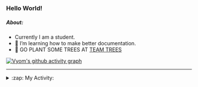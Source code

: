 ### Hello World!

##### About:
- Currently I am a student.
- 🌱 I’m learning how to make better documentation.
- 🌱 GO PLANT SOME TREES AT [TEAM TREES](https://teamtrees.org/)

[![Vyom's github activity graph](https://activity-graph.herokuapp.com/graph?username=Vyvy-vi)](https://github.com/ashutosh00710/github-readme-activity-graph)

---
<details>
  <summary>:zap: My Activity:</summary>
  
<!--START_SECTION:waka-->
![Code Time](http://img.shields.io/badge/Code%20Time-834%20hrs%2025%20mins-blue)

**I'm a Night 🦉** 

```text
🌞 Morning    77 commits     ██░░░░░░░░░░░░░░░░░░░░░░░   8.0% 
🌆 Daytime    279 commits    ███████░░░░░░░░░░░░░░░░░░   28.97% 
🌃 Evening    311 commits    ████████░░░░░░░░░░░░░░░░░   32.29% 
🌙 Night      296 commits    ███████░░░░░░░░░░░░░░░░░░   30.74%

```
📅 **I'm Most Productive on Sunday** 

```text
Monday       108 commits    ██░░░░░░░░░░░░░░░░░░░░░░░   11.21% 
Tuesday      139 commits    ███░░░░░░░░░░░░░░░░░░░░░░   14.43% 
Wednesday    167 commits    ████░░░░░░░░░░░░░░░░░░░░░   17.34% 
Thursday     131 commits    ███░░░░░░░░░░░░░░░░░░░░░░   13.6% 
Friday       120 commits    ███░░░░░░░░░░░░░░░░░░░░░░   12.46% 
Saturday     100 commits    ██░░░░░░░░░░░░░░░░░░░░░░░   10.38% 
Sunday       198 commits    █████░░░░░░░░░░░░░░░░░░░░   20.56%

```


📊 **This Week I Spent My Time On** 

```text
🔥 Editors: 
No Activity Tracked This Week

🐱‍💻 Projects: 
No Activity Tracked This Week

```


 Last Updated on 19/07/2022 14:06:29 UTC
<!--END_SECTION:waka-->
</details>

